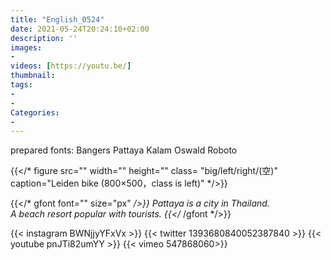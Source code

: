 ```yaml
---
title: "English_0524"
date: 2021-05-24T20:24:10+02:00
description: ''
images:
-
videos: [https://youtu.be/]
thumbnail:
tags:
-
-
Categories:
-
---
```

prepared fonts:
Bangers Pattaya Kalam
Oswald  Roboto

{{</* figure src="" width="" height="" class= "big/left/right/(空)" caption="Leiden bike (800×500，class is left)" */>}}

{{</* gfont font="" size="px" */>}}
Pattaya is a city in Thailand.<br>A beach resort popular with tourists.
{{</* /gfont */>}} <br>

{{< instagram BWNjjyYFxVx >}}
{{< twitter 1393680840052387840 >}}
{{< youtube pnJTi82umYY >}}
{{< vimeo 547868060>}}
